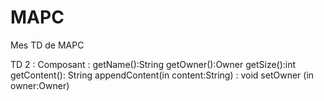 # MAPC

Mes TD de MAPC

TD 2 :
Composant : getName():String getOwner():Owner getSize():int getContent(): String appendContent(in content:String) : void
setOwner (in owner:Owner)
